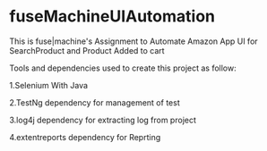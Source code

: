 # fuseMachineUIAutomation

This is fuse|machine's Assignment to Automate Amazon App UI for SearchProduct and Product Added to cart

Tools and dependencies used to create this project as follow:

1.Selenium With Java

2.TestNg dependency for management of test

3.log4j dependency for extracting log from project

4.extentreports dependency for Reprting
